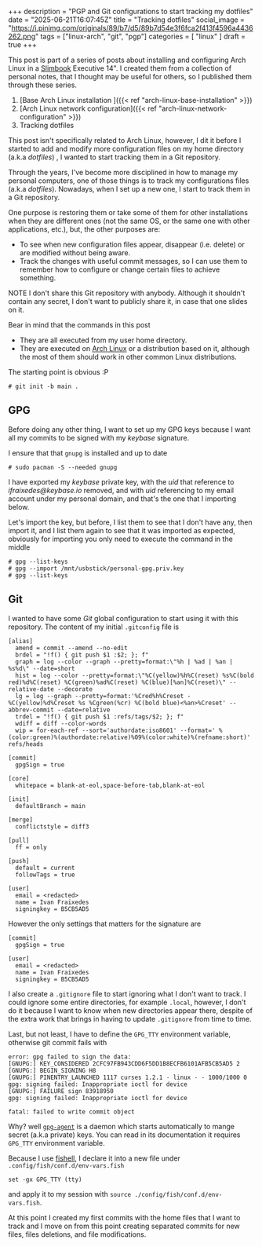 +++
description = "PGP and Git configurations to start tracking my dotfiles"
date = "2025-06-21T16:07:45Z"
title = "Tracking dotfiles"
social_image = "https://i.pinimg.com/originals/89/b7/d5/89b7d54e3f6fca2f413f4596a4436262.png"
tags = ["linux-arch", "git", "pgp"]
categories = [
  "linux"
]
draft = true
+++

This post is part of a series of posts about installing and configuring Arch Linux in a [Slimbook](https://slimbook.com/en/) Executive 14". I created them from a collection of personal notes, that I thought may be useful for others, so I published them through these series.

1. [Base Arch Linux installation ]({{< ref "arch-linux-base-installation" >}})
2. [Arch Linux network configuration]({{< ref "arch-linux-network-configuration" >}})
3. Tracking dotfiles

This post isn't specifically related to Arch Linux, however, I dit it before I started to add and modify more configuration files on my home directory (a.k.a _dotfiles_) , I wanted to start tracking them in a Git repository.

Through the years, I've become more disciplined in how to manage my personal computers, one of those things is to track my configurations files (a.k.a _dotfiles_). Nowadays, when I set up a new one, I start to track them in a Git repository.

One purpose is restoring them or take some of them for other installations when they are different ones (not the same OS, or the same one with other applications, etc.), but, the other purposes are:
- To see when new configuration files appear, disappear (i.e. delete) or are modified without being aware.
- Track the changes with useful commit messages, so I can use them to remember how to configure or change certain files to achieve something.

NOTE I don't share this Git repository with anybody. Although it shouldn't contain any secret, I don't want to publicly share it, in case that one slides on it. 

Bear in mind that the commands in this post
- They are all executed from my user home directory.
- They are executed on [Arch Linux](https://archlinux.org/) or a distribution based on it, although the most of them should work in other common Linux distributions.

The starting point is obvious :P
```
# git init -b main .
```

## GPG

Before doing any other thing, I want to set up my GPG keys because I want all my commits to be signed with my _keybase_ signature.

I ensure that that `gnupg` is installed and up to date
```
# sudo pacman -S --needed gnupg
```

I have exported my _keybase_ private key, with the _uid_ that reference to _ifraixedes@keybase.io_ removed, and with _uid_ referencing to my email account under my personal domain, and that's the one that I importing below.

Let's import the key, but before, I list them to see that I don't have any, then import it, and I list them again to see that it was imported as expected, obviously for importing you only need to execute the command in the middle

```
# gpg --list-keys
# gpg --import /mnt/usbstick/personal-gpg.priv.key
# gpg --list-keys
```

## Git

I wanted to have some _Git_ global configuration to start using it with this repository. The content of my initial `.gitconfig` file is

```
[alias]
  amend = commit --amend --no-edit
  brdel = "!f() { git push $1 :$2; }; f"
  graph = log --color --graph --pretty=format:\"%h | %ad | %an | %s%d\" --date=short
  hist = log --color --pretty=format:\"%C(yellow)%h%C(reset) %s%C(bold red)%d%C(reset) %C(green)%ad%C(reset) %C(blue)[%an]%C(reset)\" --relative-date --decorate
  lg = log --graph --pretty=format:'%Cred%h%Creset -%C(yellow)%d%Creset %s %Cgreen(%cr) %C(bold blue)<%an>%Creset' --abbrev-commit --date=relative
  trdel = "!f() { git push $1 :refs/tags/$2; }; f"
  wdiff = diff --color-words
  wip = for-each-ref --sort='authordate:iso8601' --format=' %(color:green)%(authordate:relative)%09%(color:white)%(refname:short)' refs/heads

[commit]
  gpgSign = true

[core]
  whitepace = blank-at-eol,space-before-tab,blank-at-eol

[init]
  defaultBranch = main

[merge]
  conflictstyle = diff3

[pull]
  ff = only

[push]
  default = current
  followTags = true

[user]
  email = <redacted>
  name = Ivan Fraixedes
  signingkey = B5CB5AD5
```

However the only settings that matters for the signature are
```
[commit]
  gpgSign = true
  
[user]
  email = <redacted>
  name = Ivan Fraixedes
  signingkey = B5CB5AD5
```

I  also create a `.gitignore` file to start ignoring what I don't want to track. I could ignore some entire directories, for example `.local`, however, I don't do it because I want to know when new directories appear there, despite of the extra work that brings in having to update `.gitignore` from time to time.

Last, but not least, I have to define the `GPG_TTY` environment variable, otherwise git commit fails with

```
error: gpg failed to sign the data:
[GNUPG:] KEY_CONSIDERED 2CFC97FB943CDD6F5DD1B8ECFB6101AFB5CB5AD5 2
[GNUPG:] BEGIN_SIGNING H8
[GNUPG:] PINENTRY_LAUNCHED 1117 curses 1.2.1 - linux - - 1000/1000 0
gpg: signing failed: Inappropriate ioctl for device
[GNUPG:] FAILURE sign 83918950
gpg: signing failed: Inappropriate ioctl for device

fatal: failed to write commit object
```

Why? well [`gpg-agent`](https://man.archlinux.org/man/gpg-agent.1) is a daemon which starts automatically to mange secret (a.k.a private) keys. You can read in its documentation it requires `GPG_TTY` environment variable.

Because I use [fishell](https://fishshell.com/), I declare it into a new file under `.config/fish/conf.d/env-vars.fish`

```
set -gx GPG_TTY (tty)
```

and apply it to my session with `source ./config/fish/conf.d/env-vars.fish`.

At this point I created my first commits with the home files that I want to track and I move on from this point creating separated commits for new files, files deletions, and file modifications.